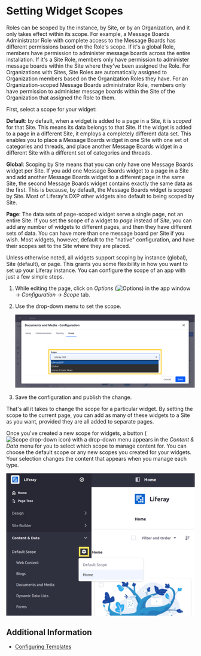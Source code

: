 # Setting Widget Scopes

Roles can be scoped by the instance, by Site, or by an Organization, and it only takes effect within its scope. For example, a Message Boards Administrator Role with complete access to the Message Boards has different permissions based on the Role's scope. If it's a global Role, members have permission to administer message boards across the entire installation. If it's a Site Role, members only have permission to administer message boards within the Site where they've been assigned the Role. For Organizations with Sites, Site Roles are automatically assigned to Organization members based on the Organization Roles they have. For an Organization-scoped Message Boards administrator Role, members only have permission to administer message boards within the Site of the Organization that assigned the Role to them.

First, select a scope for your widget:

**Default**: by default, when a widget is added to a page in a Site, it is *scoped* for that Site. This means its data belongs to that Site. If the widget is added to a page in a different Site, it employs a completely different data set. This enables you to place a Message Boards widget in one Site with one set of categories and threads, and place another Message Boards widget in a different Site with a different set of categories and threads.

**Global**: Scoping by Site means that you can only have one Message Boards widget per Site. If you add one Message Boards widget to a page in a Site and add another Message Boards widget to a different page in the same Site, the second Message Boards widget contains exactly the same data as the first. This is because, by default, the Message Boards widget is scoped by Site. Most of Liferay's DXP other widgets also default to being scoped by Site.

**Page**: The data sets of page-scoped widget serve a single page, not an entire Site. If you set the scope of a widget to *page* instead of *Site*, you can add any number of widgets to different pages, and then they have different sets of data. You can have more than one message board per Site if you wish. Most widgets, however, default to the "native" configuration, and have their scopes set to the Site where they are placed.

Unless otherwise noted, all widgets support scoping by instance (global), Site (default), or page. This grants you some flexibility in how you want to set up your Liferay instance. You can configure the scope of an app with just a few simple steps.

1.  While editing the page, click on *Options* (![Options](../../../../images/icon-app-options.png)) in the app window &rarr; *Configuration* &rarr; *Scope* tab.

1.  Use the drop-down menu to set the scope.

    ![You can change the scope of your application by navigating to its Configuration menu.](./setting-widget-scopes/images/01.png)

1. Save the configuration and publish the change.

That's all it takes to change the scope for a particular widget. By setting the scope to the current page, you can add as many of these widgets to a Site as you want, provided they are all added to separate pages.

Once you've created a new scope for widgets, a button (![Scope drop-down icon](../../../../images/icon-cog.png)) with a drop-down menu appears in the *Content & Data* menu for you to select which scope to manage content for. You can choose the default scope or any new scopes you created for your widgets. Your selection changes the content that appears when you manage each type.

![Use the drop-down menu under Content & Data to determine which scope to manage content for.](./setting-widget-scopes/images/02.png)

## Additional Information

- [Configuring Templates](./configuring-templates.md)